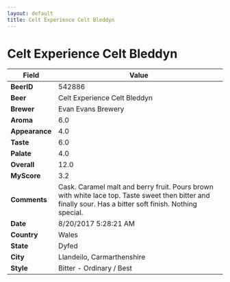 ```yaml
---
layout: default
title: Celt Experience Celt Bleddyn
---
```


# Celt Experience Celt Bleddyn

| Field         | Value     |
|---------------|-----------|
| **BeerID** | 542886 |
| **Beer** | Celt Experience Celt Bleddyn |
| **Brewer** | Evan Evans Brewery |
| **Aroma** | 6.0 |
| **Appearance** | 4.0 |
| **Taste** | 6.0 |
| **Palate** | 4.0 |
| **Overall** | 12.0 |
| **MyScore** | 3.2 |
| **Comments** | Cask. Caramel malt and berry fruit. Pours brown with white lace top. Taste sweet then bitter and finally sour. Has a bitter soft finish. Nothing special. |
| **Date** | 8/20/2017 5:28:21 AM |
| **Country** | Wales |
| **State** | Dyfed |
| **City** | Llandeilo, Carmarthenshire |
| **Style** | Bitter - Ordinary / Best |
